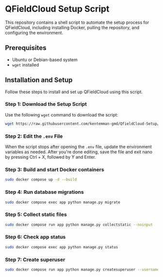 # QFieldCloud Setup Script

This repository contains a shell script to automate the setup process for QFieldCloud, including installing Docker, pulling the repository, and configuring the environment.

## Prerequisites

- Ubuntu or Debian-based system
- `wget` installed

## Installation and Setup

Follow these steps to install and set up QFieldCloud using this script.

### Step 1: Download the Setup Script

Use the following `wget` command to download the script:

```bash
wget https://raw.githubusercontent.com/kentemman-gmd/QfieldCloud-Setup/refs/heads/main/setup.sh -O setup.sh
```
### Step 2: Edit the `.env` File
When the script stops after opening the `.env` file, update the environment variables as needed. After you're done editing, save the file and exit nano by pressing Ctrl + X, followed by Y and Enter.

### Step 3: Build and start Docker containers
```bash
sudo docker compose up -d --build
```
### Step 4: Run database migrations
```bash
sudo docker compose exec app python manage.py migrate
```
### Step 5: Collect static files
```bash
sudo docker compose run app python manage.py collectstatic --noinput
```
### Step 6: Check app status
```bash
sudo docker compose exec app python manage.py status
```
### Step 7: Create superuser
```bash
sudo docker compose run app python manage.py createsuperuser --username kentemman --email super@user.com
```
